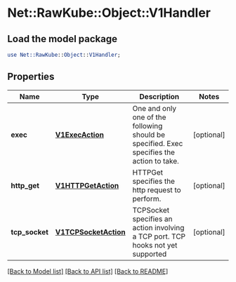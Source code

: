 # Net::RawKube::Object::V1Handler

## Load the model package
```perl
use Net::RawKube::Object::V1Handler;
```

## Properties
Name | Type | Description | Notes
------------ | ------------- | ------------- | -------------
**exec** | [**V1ExecAction**](V1ExecAction.md) | One and only one of the following should be specified. Exec specifies the action to take. | [optional] 
**http_get** | [**V1HTTPGetAction**](V1HTTPGetAction.md) | HTTPGet specifies the http request to perform. | [optional] 
**tcp_socket** | [**V1TCPSocketAction**](V1TCPSocketAction.md) | TCPSocket specifies an action involving a TCP port. TCP hooks not yet supported | [optional] 

[[Back to Model list]](../README.md#documentation-for-models) [[Back to API list]](../README.md#documentation-for-api-endpoints) [[Back to README]](../README.md)



